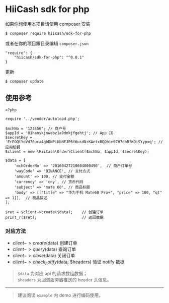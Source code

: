 # HiiCash sdk for php

如果你想使用本项目请使用 composer 安装

```$xslt
$ composer require hiicash/sdk-for-php
```
或者在你的项目跟目录编辑 ```composer.json```

```$xslt
"require": {
    "hiicash/sdk-for-php": "^0.0.1"
}
```
更新
```$xslt
$ composer update
```

## 使用参考
```$xslt
<?php

require '../vendor/autoload.php';

$mchNo = '123456'; // 商户号
$appId = '01hanykjnwebz1a9dnkjfgehtj'; // App ID
$secretKey = 'ErEOQtYoVd76uca4gbDNPiUbNEJP6Y6usdNrKAetxBQQhin07H7dhBfKOiSYypxg'; // 应用私钥
$client = new \HiiCash\Order\Client($mchNo, $appId, $secretKey);

$data = [
    'mchOrderNo' => '20160427210604000490',  // 商户订单号
    'wayCode' => 'BINANCE', // 支付方式
    'amount' => 100, // 支付金额
    'currency' => 'cny', // 货币代码
    'subject' => 'mate 60', // 商品标题
    'body' => [["title" => "华为手机 Mate60 Pro+", "price" => 100, "qt" => 1]],  // 商品描述
];

$ret = $client->create($data);    // 创建订单
print_r($ret);                    // 返回数据

```

### 对应方法
* $client->create($data) 创建订单
* $client->query($data) 查询订单
* $client->close($data) 关闭订单
* $client->check_notify($data, $headers) 验证 notify 数据

> `$data` 为对应 api 的请求数组数据；   
> `$headers` 为回调服务器推送的 header 头信息。
___

> 建议阅读 `example` 内 demo 进行编码使用。
